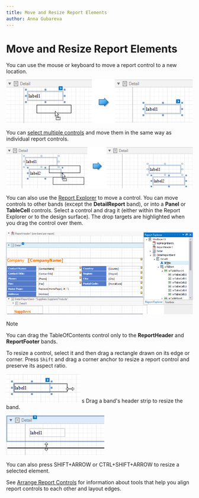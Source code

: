```yaml
---
title: Move and Resize Report Elements
author: Anna Gubareva
---
```

# Move and Resize Report Elements

You can use the mouse or keyboard to move a report control to a new location.

![](../../../../../images/eurd-win-move-report-control.png)

You can [select multiple controls](select-report-elements-and-access-their-settings.md) and move them in the same way as individual report controls.

![](../../../../../images/eurd-win-move-multiple-report-controls.png)

You can also use the [Report Explorer](../../report-designer-tools/ui-panels/report-explorer.md) to move a control. You can move controls to other bands (except the **DetailReport** band), or into a **Panel** or **TableCell** controls. Select a control and drag it (either within the Report Explorer or to the design surface). The drop targets are highlighted when you drag the control over them.

![design-time-move-controls](../../../../../images/eurd-win-move-controls.gif)

> [!NOTE]
> You can drag the TableOfContents control only to the **ReportHeader** and **ReportFooter** bands.

To resize a control, select it and then drag a rectangle drawn on its edge or corner. Press `Shift` and drag a corner anchor to resize a report control and preserve its aspect ratio.

![](../../../../../images/eurd-win-resize-report-control.png)
s
Drag a band's header strip to resize the band.

![](../../../../../images/eurd-win-resize-report-band.png)

You can also press SHIFT+ARROW or CTRL+SHIFT+ARROW to resize a selected element.

See [Arrange Report Controls](arrange-report-controls.md) for information about tools that help you align report controls to each other and layout edges.
